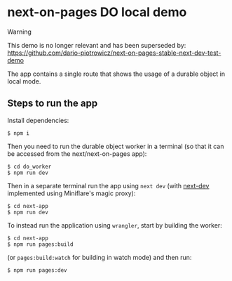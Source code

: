 # next-on-pages DO local demo

> [!WARNING]
> This demo is no longer relevant and has been superseded by:<br>
> https://github.com/dario-piotrowicz/next-on-pages-stable-next-dev-test-demo

The app contains a single route that shows the usage of a durable object in local mode.

## Steps to run the app

Install dependencies:
```
$ npm i
```

Then you need to run the durable object worker in a terminal (so that it can be accessed from the next/next-on-pages app):
```
$ cd do_worker
$ npm run dev
```

Then in a separate terminal run the app using `next dev` (with [next-dev](https://github.com/cloudflare/next-on-pages/pull/486) implemented using Miniflare's magic proxy):
```
$ cd next-app
$ npm run dev
```

To instead run the application using `wrangler`, start by building the worker:
```
$ cd next-app
$ npm run pages:build
```
(or `pages:build:watch` for building in watch mode)
and then run:
```
$ npm run pages:dev
```
